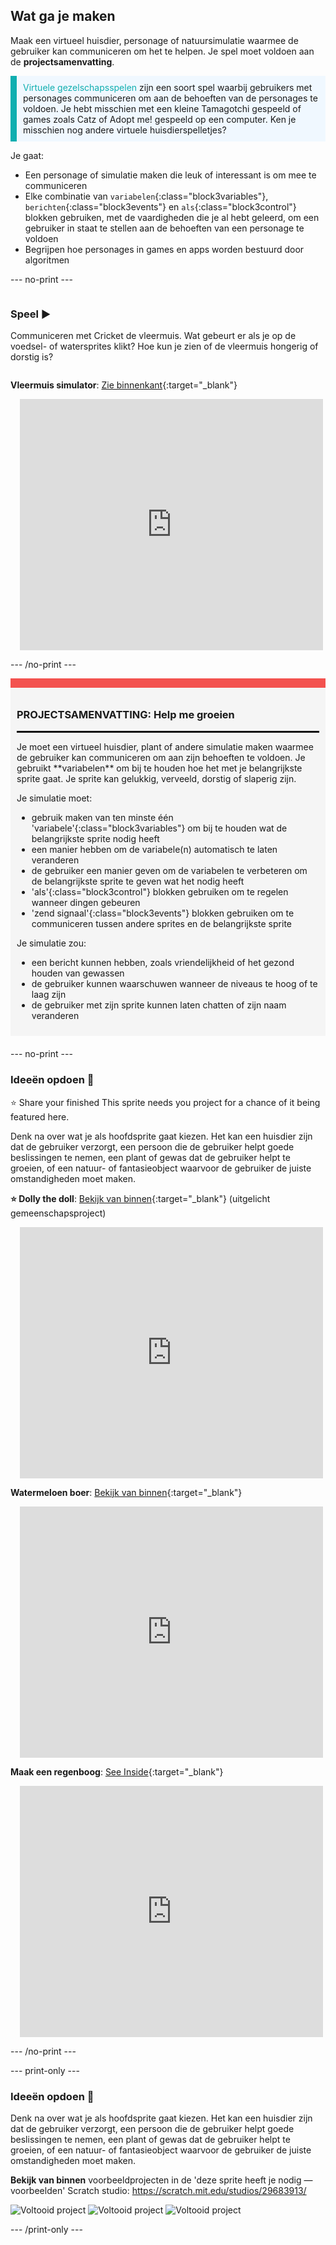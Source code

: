 ## Wat ga je maken

Maak een virtueel huisdier, personage of natuursimulatie waarmee de gebruiker kan communiceren om het te helpen. Je spel moet voldoen aan de **projectsamenvatting**.

<p style="border-left: solid; border-width:10px; border-color: #0faeb0; background-color: aliceblue; padding: 10px;">
<span style="color: #0faeb0">Virtuele gezelschapsspelen</span> zijn een soort spel waarbij gebruikers met personages communiceren om aan de behoeften van de personages te voldoen. Je hebt misschien met een kleine Tamagotchi gespeeld of games zoals Catz of Adopt me! gespeeld op een computer. Ken je misschien nog andere virtuele huisdierspelletjes?
</p>

Je gaat:
+ Een personage of simulatie maken die leuk of interessant is om mee te communiceren
+ Elke combinatie van `variabelen`{:class="block3variables"}, `berichten`{:class="block3events"} en `als`{:class="block3control"} blokken gebruiken, met de vaardigheden die je al hebt geleerd, om een gebruiker in staat te stellen aan de behoeften van een personage te voldoen
+ Begrijpen hoe personages in games en apps worden bestuurd door algoritmen

--- no-print ---

<div style="display: flex; flex-wrap: wrap">
<div style="flex-basis: 200px; flex-grow: 1">

### Speel ▶️

Communiceren met Cricket de vleermuis. Wat gebeurt er als je op de voedsel- of watersprites klikt? Hoe kun je zien of de vleermuis hongerig of dorstig is?

</div>
<div>

**Vleermuis simulator**: [Zie binnenkant](https://scratch.mit.edu/projects/723159607/editor){:target="_blank"}
<div class="scratch-preview" style="margin-left: 15px;">
  <iframe allowtransparency="true" width="485" height="402" src="https://scratch.mit.edu/projects/embed/530008968/?autostart=false" frameborder="0"></iframe>
</div>

</div>
</div>

--- /no-print ---

<div style="border-top: 15px solid #f3524f; background-color: whitesmoke; margin-bottom: 20px; padding: 10px;">

### PROJECTSAMENVATTING: Help me groeien
<hr style="border-top: 2px solid black;">
Je moet een virtueel huisdier, plant of andere simulatie maken waarmee de gebruiker kan communiceren om aan zijn behoeften te voldoen. Je gebruikt **variabelen** om bij te houden hoe het met je belangrijkste sprite gaat. Je sprite kan gelukkig, verveeld, dorstig of slaperig zijn. 

Je simulatie moet:
+ gebruik maken van ten minste één 'variabele'{:class="block3variables"} om bij te houden wat de belangrijkste sprite nodig heeft
+ een manier hebben om de variabele(n) automatisch te laten veranderen
+ de gebruiker een manier geven om de variabelen te verbeteren om de belangrijkste sprite te geven wat het nodig heeft
+ 'als'{:class="block3control"} blokken gebruiken om te regelen wanneer dingen gebeuren
+ 'zend signaal'{:class="block3events"} blokken gebruiken om te communiceren tussen andere sprites en de belangrijkste sprite

Je simulatie zou:
+ een bericht kunnen hebben, zoals vriendelijkheid of het gezond houden van gewassen
+ de gebruiker kunnen waarschuwen wanneer de niveaus te hoog of te laag zijn
+ de gebruiker met zijn sprite kunnen laten chatten of zijn naam veranderen
</div>

--- no-print ---

### Ideeën opdoen 💭

⭐ Share your finished This sprite needs you project for a chance of it being featured here.

Denk na over wat je als hoofdsprite gaat kiezen. Het kan een huisdier zijn dat de gebruiker verzorgt, een persoon die de gebruiker helpt goede beslissingen te nemen, een plant of gewas dat de gebruiker helpt te groeien, of een natuur- of fantasieobject waarvoor de gebruiker de juiste omstandigheden moet maken.

**⭐ Dolly the doll**: [Bekijk van binnen](https://scratch.mit.edu/projects/799871118/editor){:target="_blank"} (uitgelicht gemeenschapsproject)
<div class="scratch-preview" style="margin-left: 15px;">
  <iframe allowtransparency="true" width="485" height="402" src="https://scratch.mit.edu/projects/embed/530034441/?autostart=false" frameborder="0"></iframe>
</div>

**Watermeloen boer**: [Bekijk van binnen](https://scratch.mit.edu/projects/723160026/editor){:target="_blank"}
<div class="scratch-preview" style="margin-left: 15px;">
  <iframe allowtransparency="true" width="485" height="402" src="https://scratch.mit.edu/projects/embed/531858794/?autostart=false" frameborder="0"></iframe>
</div>

**Maak een regenboog**: [See Inside](https://scratch.mit.edu/projects/723159864/editor){:target="_blank"}
<div class="scratch-preview" style="margin-left: 15px;">
  <iframe allowtransparency="true" width="485" height="402" src="https://scratch.mit.edu/projects/embed/799871118/?autostart=false" frameborder="0"></iframe>
</div>

--- /no-print ---

--- print-only ---

### Ideeën opdoen 💭

Denk na over wat je als hoofdsprite gaat kiezen. Het kan een huisdier zijn dat de gebruiker verzorgt, een persoon die de gebruiker helpt goede beslissingen te nemen, een plant of gewas dat de gebruiker helpt te groeien, of een natuur- of fantasieobject waarvoor de gebruiker de juiste omstandigheden moet maken.

**Bekijk van binnen** voorbeeldprojecten in de 'deze sprite heeft je nodig — voorbeelden' Scratch studio: https://scratch.mit.edu/studios/29683913/

![Voltooid project](images/bat-project.png) ![Voltooid project](images/watermelon-project.png) ![Voltooid project](images/rainbow-project.png)

--- /print-only ---


